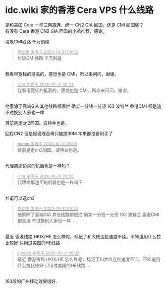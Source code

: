 # idc.wiki 家的香港 Cera VPS 什么线路


是和美国 Cera 一样三网直连，统一 CN2 GIA 回国，还是 CMI 回国呢？<br />
有没有 Cera 香港 CN2 GIA 回国的小鸡推荐，感谢。

垃圾CMI线路 千万别碰

<div class="quote"><blockquote><font size="2"><a href="https://www.hostloc.com/forum.php?mod=redirect&amp;goto=findpost&amp;pid=9379359&amp;ptid=760476" target="_blank"><font color="#999999">周润发 发表于 2020-10-31 08:53</font></a></font><br />
垃圾CMI线路 千万别碰</blockquote></div><br />
我看带宽标的挺高的，感觉也是 CMI，所以来问问，谢谢。

<div class="quote"><blockquote><font size="2"><a href="https://www.hostloc.com/forum.php?mod=redirect&amp;goto=findpost&amp;pid=9379364&amp;ptid=760476" target="_blank"><font color="#999999">Cee 发表于 2020-10-31 08:54</font></a></font><br />
我看带宽标的挺高的，感觉也是 CMI，所以来问问，谢谢。</blockquote></div><br />
他家除了高端GIA 其他线路都很烂 确实一分钱一分货 163 波特兰 香港CMI 都是渣 不过换别人家也一样 

目前是走cn2回国。波特兰也是。 

回程CN2 但是据说晚高峰只能跑30M 本来都准备剁手了

<div class="quote"><blockquote><font size="2"><a href="https://www.hostloc.com/forum.php?mod=redirect&amp;goto=findpost&amp;pid=9379405&amp;ptid=760476" target="_blank"><font color="#999999">domin 发表于 2020-10-31 09:18</font></a></font><br />
目前是走cn2回国。波特兰也是。</blockquote></div><br />
代理商那边买的机器也是一样吗？

<div class="quote"><blockquote><font size="2"><a href="https://www.hostloc.com/forum.php?mod=redirect&amp;goto=findpost&amp;pid=9379425&amp;ptid=760476" target="_blank"><font color="#999999">Cee 发表于 2020-10-31 09:28</font></a></font><br />
代理商那边买的机器也是一样吗？</blockquote></div><br />
杜甫可以选cn2

<div class="quote"><blockquote><font size="2"><a href="https://www.hostloc.com/forum.php?mod=redirect&amp;goto=findpost&amp;pid=9379367&amp;ptid=760476" target="_blank"><font color="#999999">周润发 发表于 2020-10-31 08:55</font></a></font><br />
他家除了高端GIA 其他线路都很烂 确实一分钱一分货 163 波特兰 香港CMI 都是渣 不过换别人家也一样&nbsp;&nbsp;...</blockquote></div><br />
最近 香港线路 HKIX/HE 怎么样呢，标记了和大陆连接速度不佳。不知道用什么拉比较好 只用过美国的HE线路

<div class="quote"><blockquote><font size="2"><a href="https://www.hostloc.com/forum.php?mod=redirect&amp;goto=findpost&amp;pid=9379454&amp;ptid=760476" target="_blank"><font color="#999999">syouko 发表于 2020-10-31 09:35</font></a></font><br />
最近 香港线路 HKIX/HE 怎么样呢，标记了和大陆连接速度不佳。不知道用什么拉比较好 只用过美国的HE线路 ...</blockquote></div><br />
183段的广州移动效果很好.
